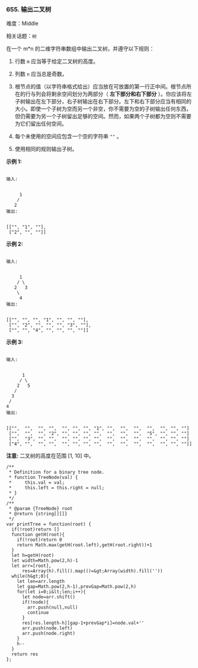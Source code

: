 ### 655. 输出二叉树

难度：Middle

相关话题：`树`

在一个 m*n 的二维字符串数组中输出二叉树，并遵守以下规则：





1. 行数 `m` 应当等于给定二叉树的高度。

2. 列数 `n` 应当总是奇数。

3. 根节点的值（以字符串格式给出）应当放在可放置的第一行正中间。根节点所在的行与列会将剩余空间划分为两部分（ **左下部分和右下部分** ）。你应该将左子树输出在左下部分，右子树输出在右下部分。左下和右下部分应当有相同的大小。即使一个子树为空而另一个非空，你不需要为空的子树输出任何东西，但仍需要为另一个子树留出足够的空间。然而，如果两个子树都为空则不需要为它们留出任何空间。

4. 每个未使用的空间应包含一个空的字符串 `""` 。

5. 使用相同的规则输出子树。





 **示例 1:** 





```

输入:


     1
    /
   2
输出:


[["", "1", ""],
 ["2", "", ""]]

```

 **示例 2:** 





```

输入:


     1
    / \
   2   3
    \
     4
输出:


[["", "", "", "1", "", "", ""],
 ["", "2", "", "", "", "3", ""],
 ["", "", "4", "", "", "", ""]]

```

 **示例 3:** 





```

输入:


      1
     / \
    2   5
   / 
  3 
 / 
4 
输出:


[["",  "",  "", "",  "", "", "", "1", "",  "",  "",  "",  "", "", ""]
 ["",  "",  "", "2", "", "", "", "",  "",  "",  "",  "5", "", "", ""]
 ["",  "3", "", "",  "", "", "", "",  "",  "",  "",  "",  "", "", ""]
 ["4", "",  "", "",  "", "", "", "",  "",  "",  "",  "",  "", "", ""]]

```

 **注意:**  二叉树的高度在范围 [1, 10] 中。




```
/**
 * Definition for a binary tree node.
 * function TreeNode(val) {
 *     this.val = val;
 *     this.left = this.right = null;
 * }
 */
/**
 * @param {TreeNode} root
 * @return {string[][]}
 */
var printTree = function(root) {
  if(!root)return []
  function getH(root){
    if(!root)return 0
    return Math.max(getH(root.left),getH(root.right))+1
  }
  let h=getH(root)
  let width=Math.pow(2,h)-1
  let arr=[root],
      res=Array(h).fill().map(()=&gt;Array(width).fill(''))
  while(h&gt;0){
    let len=arr.length
    let gap=Math.pow(2,h-1),prevGap=Math.pow(2,h)
    for(let i=0;i&lt;len;i++){
      let node=arr.shift()
      if(!node){
        arr.push(null,null)
        continue
      }
      res[res.length-h][gap-1+prevGap*i]=node.val+''
      arr.push(node.left)
      arr.push(node.right)
    }
    h--
  }
  return res
};



```
